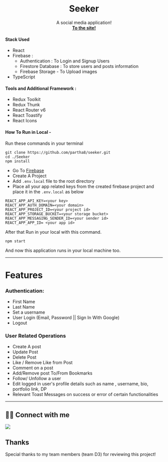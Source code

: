 
<h1 align="center">Seeker</h1>

<p align="center">
  A social media application!
  <br>
  <a target="__blank" href="https://seeker-f3c5d.web.app/"><strong>To the site!</strong></a>
  <br>
</p>

#### Stack Used

- React
- Firebase : 
  - Authentication : To Login and Signup Users
  - Firestore Database : To store users and posts information
  -  Firebase Storage - To Upload images
- TypeScript

#### Tools and Additional Framework :
- Redux Toolkit 
- Redux Thunk
- React Router v6
- React Toastify
- React Icons

#### How To Run in Local - 
Run these commands in your terminal
 ```
 git clone https://github.com/partha8/seeker.git
 cd ./Seeker
 npm install
```

- Go To [Firebase](https://firebase.google.com/)
- Create A Project 
- Add `.env.local` file to the root directory
- Place all your app related keys from the created firebase project and place it in the `.env.local` as below 

```
REACT_APP_API_KEY=<your key>
REACT_APP_AUTH_DOMAIN=<your domain>
REACT_APP_PROJECT_ID=<your project id>
REACT_APP_STORAGE_BUCKET=<your storage bucket>
REACT_APP_MESSAGING_SENDER_ID=<your sender id>
REACT_APP_APP_ID= <your app id>
```
After that Run in your local with this command. 

`npm start`

And now this application runs in your local machine too. 

---
# Features

### Authentication: 

- First Name 
- Last Name 
- Set a username
- User Login (Email, Password || Sign In With Google)
- Logout

### User Related Operations
- Create A post
- Update Post
- Delete Post
- Like / Remove Like from Post
- Comment on a post 
- Add/Remove post To/From Bookmarks
- Follow/ Unfollow a user
- Edit logged in user's profile details such as name , username, bio, portfolio link, DP
- Relevant Toast Messages on success or error of certain functionalities

---

## 👨‍💻 Connect with me

<a href="https://twitter.com/partha_sarma8"><img src="https://img.shields.io/badge/Twitter-1DA1F2?style=for-the-badge&logo=twitter&logoColor=white"/></a>

## Thanks

Special thanks to my team members (team D3) for reviewing this project!

